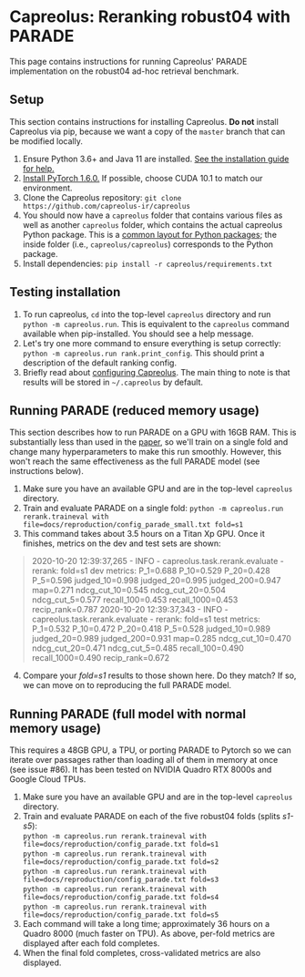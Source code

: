 # Capreolus: Reranking robust04 with PARADE
This page contains instructions for running Capreolus' PARADE implementation on the robust04 ad-hoc retrieval benchmark.

## Setup
This section contains instructions for installing Capreolus. **Do not** install Capreolus via pip, because we want a copy of the `master` branch that can be modified locally.

1. Ensure Python 3.6+ and Java 11 are installed. [See the installation guide for help.](https://capreolus.ai/en/latest/installation.html)
2. [Install PyTorch 1.6.0.](https://pytorch.org/get-started/locally/) If possible, choose CUDA 10.1 to match our environment.
3. Clone the Capreolus repository: `git clone https://github.com/capreolus-ir/capreolus`
4. You should now have a `capreolus` folder that contains various files as well as another `capreolus` folder, which contains the actual capreolus Python package. This is a [common layout for Python packages](https://python-packaging.readthedocs.io/en/latest/minimal.html); the inside folder (i.e., `capreolus/capreolus`) corresponds to the Python package.
5. Install dependencies: `pip install -r capreolus/requirements.txt`

## Testing installation
1. To run capreolus, `cd` into the top-level `capreolus` directory  and run `python -m capreolus.run`. This is equivalent to the `capreolus` command available when pip-installed. You should see a help message.
2. Let's try one more command to ensure everything is setup correctly: `python -m capreolus.run rank.print_config`. This should print a description of the default ranking config.
3. Briefly read about [configuring Capreolus](https://capreolus.ai/en/latest/installation.html#configuring-capreolus). The main thing to note is that results will be stored in `~/.capreolus` by default.

## Running PARADE (reduced memory usage)
This section describes how to run PARADE on a GPU with 16GB RAM. This is substantially less than used in the [paper](https://arxiv.org/abs/2008.09093), so we'll train on a single fold and change many hyperparameters to make this run smoothly. However, this won't reach the same effectiveness as the full PARADE model (see instructions below).

1. Make sure you have an available GPU and are in the top-level `capreolus` directory.
2. Train and evaluate PARADE on a single fold: `python -m capreolus.run rerank.traineval with file=docs/reproduction/config_parade_small.txt fold=s1`
3. This command takes about 3.5 hours on a Titan Xp GPU. Once it finishes, metrics on the dev and test sets are shown:
> 2020-10-20 12:39:37,265 - INFO - capreolus.task.rerank.evaluate - rerank: fold=s1 dev metrics: P_1=0.688 P_10=0.529 P_20=0.428 P_5=0.596 judged_10=0.998 judged_20=0.995 judged_200=0.947 map=0.271 ndcg_cut_10=0.545 ndcg_cut_20=0.504 ndcg_cut_5=0.577 recall_100=0.453 recall_1000=0.453 recip_rank=0.787
> 2020-10-20 12:39:37,343 - INFO - capreolus.task.rerank.evaluate - rerank: fold=s1 test metrics: P_1=0.532 P_10=0.472 P_20=0.418 P_5=0.528 judged_10=0.989 judged_20=0.989 judged_200=0.931 map=0.285 ndcg_cut_10=0.470 ndcg_cut_20=0.471 ndcg_cut_5=0.485 recall_100=0.490 recall_1000=0.490 recip_rank=0.672
4. Compare your *fold=s1* results to those shown here. Do they match? If so, we can move on to reproducing the full PARADE model.

## Running PARADE (full model with normal memory usage)
This requires a 48GB GPU, a TPU, or porting PARADE to Pytorch so we can iterate over passages rather than loading all of them in memory at once (see issue #86). It has been tested on NVIDIA Quadro RTX 8000s and Google Cloud TPUs.

1. Make sure you have an available GPU and are in the top-level `capreolus` directory.
2. Train and evaluate PARADE on each of the five robust04 folds (splits *s1-s5*): <br/>
`python -m capreolus.run rerank.traineval with file=docs/reproduction/config_parade.txt fold=s1` <br/>
`python -m capreolus.run rerank.traineval with file=docs/reproduction/config_parade.txt fold=s2` <br/>
`python -m capreolus.run rerank.traineval with file=docs/reproduction/config_parade.txt fold=s3` <br/>
`python -m capreolus.run rerank.traineval with file=docs/reproduction/config_parade.txt fold=s4` <br/>
`python -m capreolus.run rerank.traineval with file=docs/reproduction/config_parade.txt fold=s5`
3. Each command will take a long time; approximately 36 hours on a Quadro 8000 (much faster on TPU). As above, per-fold metrics are displayed after each fold completes.
4. When the final fold completes, cross-validated metrics are also displayed.
